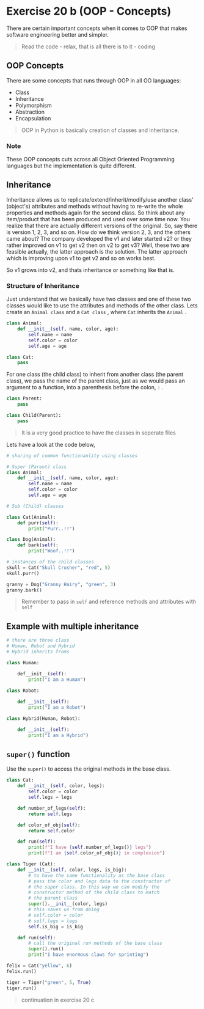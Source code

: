 # Exercise 20 b (OOP - Concepts)
There are certain important concepts when it comes to OOP that makes software engineering better and simpler.

> Read the code - relax, that is all there is to it - coding

## OOP Concepts

There are some concepts that runs through OOP in all OO languages:

* Class
* Inheritance
* Polymorphism
* Abstraction  
* Encapsulation

> OOP in Python is basically creation of classes and inheritance.

### Note

These OOP concepts cuts across all Object Oriented Programming languages but the implementation is quite different.

## Inheritance

Inheritance allows us to replicate/extend/inherit/modify/use another class' (object's) attributes and methods without having to re-write the whole properties and methods again for the second class. So think about any item/product that has been produced and used over some time now. You realize that there are actually different versions of the original. So, say there is version 1, 2, 3, and so on. How do we think version 2, 3, and the others came about? The company developed the v1 and later started v2? or they rather improved on v1 to get v2 then on v2 to get v3? Well, these two are feasible actually, the latter approach is the solution. The latter approach which is improving upon v1 to get v2 and so on works best.

So v1 grows into v2, and thats inheritance or something like that is.

### Structure of Inheritance

Just understand that we basically have two classes and one of these two classes would like to use the attributes and methods of the other class. Lets create an `Animal class` and a `Cat class` , where `Cat` inherits the `Animal` .

``` Python
class Animal:
	def __init__(self, name, color, age):
		self.name = name
		self.color = color
		self.age = age

class Cat:
	pass
```

For one class (the child class)  to inherit from another class (the parent class), we pass the name of the parent class, just as we would pass an argument to a function, into a parenthesis before the colon, `:` .

``` Python
class Parent:
	pass

class Child(Parent):
	pass
```

> It is a very good practice to have the classes in seperate files

Lets have a look at the code below, 

``` Python
# sharing of common functionanlity using classes

# Super (Parent) class
class Animal:
    def __init__(self, name, color, age):
        self.name = name
        self.color = color
        self.age = age

# Sub (Child) classes

class Cat(Animal):
    def purr(self):
        print("Purr..!!")

class Dog(Animal):
    def bark(self):
        print("Woof..!!")

# instances of the child classes
skull = Cat("Skull Crusher", "red", 5)
skull.purr()

granny = Dog("Granny Hairy", "green", 3)
granny.bark()
```

> Remember to pass in `self` and reference methods and attributes with `self` 

## Example with multiple inheritance

``` Python
# there are three class
# Human, Robot and Hybrid
# Hybrid inherits froms

class Human:

    def__init__(self):
        print("I am a Human")
        
class Robot:

    def __init__(self):
        print("I am a Robot")

class Hybrid(Human, Robot):

    def __init__(self):
        print("I am a Hybrid")
```

## `super()` function

Use the `super()` to access the original methods in the base class.

``` Python
class Cat:
    def __init__(self, color, legs):
        self.color = color
        self.legs = legs

    def number_of_legs(self):
        return self.legs

    def color_of_obj(self):
        return self.color

    def run(self):
        print(f"I have {self.number_of_legs()} legs")
        print(f"I am {self.color_of_obj()} in complexion")

class Tiger (Cat):
    def __init__(self, color, legs, is_big):
        # to have the same functionality as the base class
        # pass the color and legs data to the constructor of
        # the super class. In this way we can modify the 
        # constructor method of the child class to match 
        # the parent class
        super().__init__(color, legs)
        # this saves us from doing
        # self.color = color
        # self.legs = legs
        self.is_big = is_big

    def run(self):
        # call the original run methods of the base class
        super().run()
        print("I have enormous claws for sprinting")

felix = Cat("yellow", 6)
felix.run()

tiger = Tiger("green", 5, True)
tiger.run()
```

> continuation in exercise 20 c

